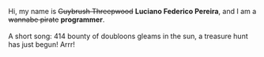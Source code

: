 Hi, my name is ~~Guybrush Threepwood~~ **Luciano Federico Pereira**, and I am a ~~wannabe pirate~~ **programmer**.<br><br>A short song: 414 bounty of doubloons gleams in the sun, a treasure hunt has just begun! Arrr!
